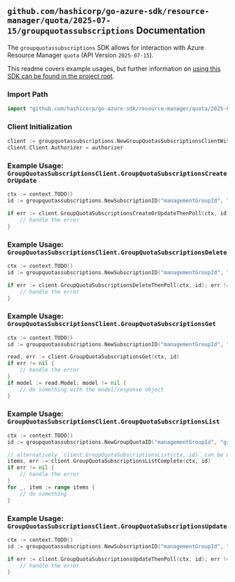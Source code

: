 
## `github.com/hashicorp/go-azure-sdk/resource-manager/quota/2025-07-15/groupquotassubscriptions` Documentation

The `groupquotassubscriptions` SDK allows for interaction with Azure Resource Manager `quota` (API Version `2025-07-15`).

This readme covers example usages, but further information on [using this SDK can be found in the project root](https://github.com/hashicorp/go-azure-sdk/tree/main/docs).

### Import Path

```go
import "github.com/hashicorp/go-azure-sdk/resource-manager/quota/2025-07-15/groupquotassubscriptions"
```


### Client Initialization

```go
client := groupquotassubscriptions.NewGroupQuotasSubscriptionsClientWithBaseURI("https://management.azure.com")
client.Client.Authorizer = authorizer
```


### Example Usage: `GroupQuotasSubscriptionsClient.GroupQuotaSubscriptionsCreateOrUpdate`

```go
ctx := context.TODO()
id := groupquotassubscriptions.NewSubscriptionID("managementGroupId", "groupQuotaName", "12345678-1234-9876-4563-123456789012")

if err := client.GroupQuotaSubscriptionsCreateOrUpdateThenPoll(ctx, id); err != nil {
	// handle the error
}
```


### Example Usage: `GroupQuotasSubscriptionsClient.GroupQuotaSubscriptionsDelete`

```go
ctx := context.TODO()
id := groupquotassubscriptions.NewSubscriptionID("managementGroupId", "groupQuotaName", "12345678-1234-9876-4563-123456789012")

if err := client.GroupQuotaSubscriptionsDeleteThenPoll(ctx, id); err != nil {
	// handle the error
}
```


### Example Usage: `GroupQuotasSubscriptionsClient.GroupQuotaSubscriptionsGet`

```go
ctx := context.TODO()
id := groupquotassubscriptions.NewSubscriptionID("managementGroupId", "groupQuotaName", "12345678-1234-9876-4563-123456789012")

read, err := client.GroupQuotaSubscriptionsGet(ctx, id)
if err != nil {
	// handle the error
}
if model := read.Model; model != nil {
	// do something with the model/response object
}
```


### Example Usage: `GroupQuotasSubscriptionsClient.GroupQuotaSubscriptionsList`

```go
ctx := context.TODO()
id := groupquotassubscriptions.NewGroupQuotaID("managementGroupId", "groupQuotaName")

// alternatively `client.GroupQuotaSubscriptionsList(ctx, id)` can be used to do batched pagination
items, err := client.GroupQuotaSubscriptionsListComplete(ctx, id)
if err != nil {
	// handle the error
}
for _, item := range items {
	// do something
}
```


### Example Usage: `GroupQuotasSubscriptionsClient.GroupQuotaSubscriptionsUpdate`

```go
ctx := context.TODO()
id := groupquotassubscriptions.NewSubscriptionID("managementGroupId", "groupQuotaName", "12345678-1234-9876-4563-123456789012")

if err := client.GroupQuotaSubscriptionsUpdateThenPoll(ctx, id); err != nil {
	// handle the error
}
```
